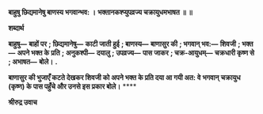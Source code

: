 **बाहुषु छिद्यमानेषु बाणस्य भगवान्भव: ।** **भक्तानकश्प्युपव्रज्य चक्रायुधमभाषत ॥ ॥** 

**शब्दार्थ** 

**बाहुषु—** **बाहों पर** **; छिद्यमानेषु—** **काटी जाती हुई** **; बाणस्य—** **बाणासुर की** **; भगवान् भव:—** **शिवजी** **; भक्त—** **अपने भक्त के** **प्रति** **; अनुकश्पी—** **दयालु** **; उपव्रज्य—** **पास जाकर** **; चक्र-आयुधम्—** **चक्रधारी कृष्ण से** **; अभाषत—** **बोले।** **.** 

**बाणासुर की भुजाएँ कटते देखकर शिवजी को अपने भक्त के प्रति दया आ गयी अत: वे** **भगवान् चक्रायुध (कृष्ण) के पास पहुँचे और उनसे इस प्रकार बोले।** **** 

**श्रीरुद्र उवाच** 